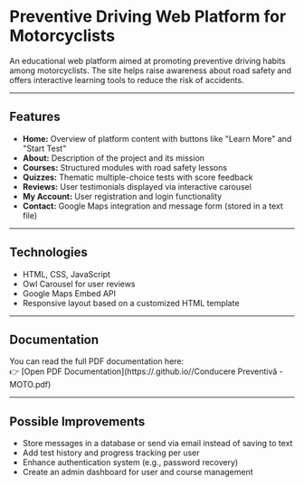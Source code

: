 # Preventive Driving Web Platform for Motorcyclists

An educational web platform aimed at promoting preventive driving habits among motorcyclists. The site helps raise awareness about road safety and offers interactive learning tools to reduce the risk of accidents.

---

## Features

- **Home:** Overview of platform content with buttons like "Learn More" and "Start Test"  
- **About:** Description of the project and its mission  
- **Courses:** Structured modules with road safety lessons  
- **Quizzes:** Thematic multiple-choice tests with score feedback  
- **Reviews:** User testimonials displayed via interactive carousel  
- **My Account:** User registration and login functionality  
- **Contact:** Google Maps integration and message form (stored in a text file)

---

## Technologies

- HTML, CSS, JavaScript
- Owl Carousel for user reviews
- Google Maps Embed API
- Responsive layout based on a customized HTML template

---

## Documentation

You can read the full PDF documentation here:  
👉 [Open PDF Documentation](https://<Ilinca-Natalia>.github.io/<moto-proj>/Conducere Preventivă - MOTO.pdf)

---


## Possible Improvements

- Store messages in a database or send via email instead of saving to text
- Add test history and progress tracking per user
- Enhance authentication system (e.g., password recovery)
- Create an admin dashboard for user and course management
